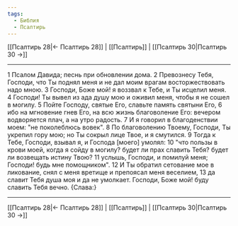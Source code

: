 ```yaml
---
tags:
  - Библия
  - Псалтирь
---
```

[[Псалтирь 28|← Псалтирь 28]] | [[Псалтирь]] | [[Псалтирь 30|Псалтирь 30 →]]

---
1 Псалом Давида; песнь при обновлении дома.
2 Превознесу Тебя, Господи, что Ты поднял меня и не дал моим врагам восторжествовать надо мною.
3 Господи, Боже мой! я воззвал к Тебе, и Ты исцелил меня.
4 Господи! Ты вывел из ада душу мою и оживил меня, чтобы я не сошел в могилу.
5 Пойте Господу, святые Его, славьте память святыни Его,
6 ибо на мгновение гнев Его, на всю жизнь благоволение Его: вечером водворяется плач, а на утро радость.
7 И я говорил в благоденствии моем: "не поколеблюсь вовек".
8 По благоволению Твоему, Господи, Ты укрепил гору мою; но Ты сокрыл лице Твое, и я смутился.
9 Тогда к Тебе, Господи, взывал я, и Господа [моего] умолял:
10 "что пользы в крови моей, когда я сойду в могилу? будет ли прах славить Тебя? будет ли возвещать истину Твою?
11 услышь, Господи, и помилуй меня; Господи! будь мне помощником".
12 И Ты обратил сетование мое в ликование, снял с меня вретище и препоясал меня веселием,
13 да славит Тебя душа моя и да не умолкает. Господи, Боже мой! буду славить Тебя вечно. {Слава:}

---
[[Псалтирь 28|← Псалтирь 28]] | [[Псалтирь]] | [[Псалтирь 30|Псалтирь 30 →]]